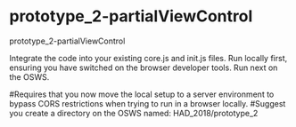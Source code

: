# prototype_2-partialViewControl
prototype_2-partialViewControl

Integrate the code into your existing core.js and init.js files.
Run locally first, ensuring you have switched on the browser developer tools.
Run next on the OSWS.

#Requires that you now move the local setup to a server environment to bypass CORS restrictions when trying to run in a browser locally.
#Suggest you create a directory on the OSWS named: HAD_2018/prototype_2
